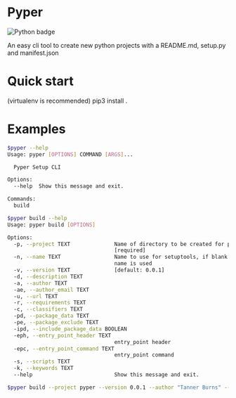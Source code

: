 # Pyper

<!--Badges-->
![Python badge](https://img.shields.io/badge/python-setuptools-blue?logo=python&logoColor=yellow)

  An easy cli tool to create new python projects with a README.md, setup.py and manifest.json


Quick start
=====

  (virtualenv is recommended)
  pip3 install .

Examples
=====

```bash
$pyper --help
Usage: pyper [OPTIONS] COMMAND [ARGS]...

  Pyper Setup CLI

Options:
  --help  Show this message and exit.

Commands:
  build
```

```bash
$pyper build --help
Usage: pyper build [OPTIONS]

Options:
  -p, --project TEXT              Name of directory to be created for project
                                  [required]
  -n, --name TEXT                 Name to use for setuptools, if blank project
                                  name is used
  -v, --version TEXT              [default: 0.0.1]
  -d, --description TEXT
  -a, --author TEXT
  -ae, --author_email TEXT
  -u, --url TEXT
  -r, --requirements TEXT
  -c, --classifiers TEXT
  -pd, --package_data TEXT
  -pe, --package_exclude TEXT
  -ipd, --include_package_data BOOLEAN
  -eph, --entry_point_header TEXT
                                  entry_point header
  -epc, --entry_point_command TEXT
                                  entry_point command
  -s, --scripts TEXT
  -k, --keywords TEXT
  --help                          Show this message and exit.

```

```bash
$pyper build --project pyper --version 0.0.1 --author "Tanner Burns" --author_email tjburns102@gmail.com --requirements click --entry_point_header console_scripts --entry_point_command "pyper=pyper:cli" --package_data "templates/*" --package_data "templates/baseproject/*" 
```
